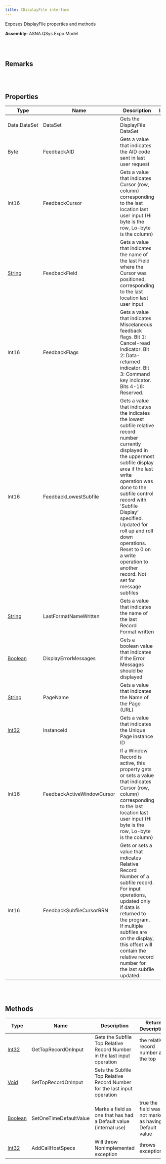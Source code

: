 ```yaml
---
title: IDisplayFile interface
---
```


Exposes DisplayFile properties and methods

**Assembly:** ASNA.QSys.Expo.Model

<br>
<br>

## Remarks

<br>
<br>

## Properties

| Type | Name | Description | Indexer
| --- | --- | --- | --- 
| Data.DataSet | DataSet | Gets the DisplayFile DataSet | 
| Byte | FeedbackAID | Gets a value that indicates the AID code sent in last user request | 
| Int16 | FeedbackCursor | Gets a value that indicates Cursor (row, column) corresponding to the last location last user input (Hi byte is the row, Lo-byte is the column) | 
| [String](https://docs.microsoft.com/en-us/dotnet/api/system.string?view=net-5.0) | FeedbackField | Gets a value that indicates the name of the last Field where the Cursor was positioned, corresponding to the last location last user input | 
| Int16 | FeedbackFlags | Gets a value that indicates Miscelaneous feedback flags. Bit 1: Cancel-read indicator. Bit 2: Data-returned indicator. Bit 3: Command key indicator. Bits 4-16: Reserved. | 
| Int16 | FeedbackLowestSubfile | Gets a value that indicates the indicates the lowest subfile relative record number currently displayed in the uppermost subfile display area if the last write operation was done to the subfile control record with 'Subfile Display' specified. Updated for roll up and roll down operations. Reset to 0 on a write operation to another record. Not set for message subfiles | 
| [String](https://docs.microsoft.com/en-us/dotnet/api/system.string?view=net-5.0) | LastFormatNameWritten | Gets a value that indicates the name of the last Record Format written | 
| [Boolean](https://docs.microsoft.com/en-us/dotnet/api/system.boolean?view=net-5.0) | DisplayErrorMessages | Gets a boolean value that indicates if the Error Messages should be displayed | 
| [String](https://docs.microsoft.com/en-us/dotnet/api/system.string?view=net-5.0) | PageName | Gets a value that indicates the Name of the Page (URL) | 
| [Int32](https://docs.microsoft.com/en-us/dotnet/api/system.int32?view=net-5.0) | InstanceId | Gets a value that indicates the Unique Page instance ID | 
| Int16 | FeedbackActiveWindowCursor | If a Window Record is active, this property gets or sets a value that indicates Cursor (row, column) corresponding to the last location last user input (Hi byte is the row, Lo-byte is the column) | 
| Int16 | FeedbackSubfileCursorRRN | Gets or sets a value that indicates Relative Record Number of a subfile record.  For input operations, updated only if data is returned to the program. If multiple subfiles are on the display, this offset will contain the relative record number for the last subfile updated. | 

<br>
<br>

## Methods

| Type | Name | Description | Return Description 
| --- | --- | --- | --- 
| [Int32](https://docs.microsoft.com/en-us/dotnet/api/system.int32?view=net-5.0) | GetTopRecordOnInput | Gets the Subfile Top Relative Record Number in the last input operation | the relative record number at the top
| [Void](https://docs.microsoft.com/en-us/dotnet/api/system.void?view=net-5.0) | SetTopRecordOnInput | Sets the Subfile Top Relative Record Number for the last input operation | 
| [Boolean](https://docs.microsoft.com/en-us/dotnet/api/system.boolean?view=net-5.0) | SetOneTimeDefaultValue | Marks a field as one that has had a Default value (internal use) | true the field was not marked as having a Default value
| [Int32](https://docs.microsoft.com/en-us/dotnet/api/system.int32?view=net-5.0) | AddCallHostSpecs | Will throw NonImplemented exception | throws exception

<br>
<br>

